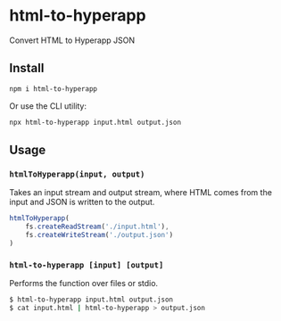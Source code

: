 
# html-to-hyperapp

Convert HTML to Hyperapp JSON

## Install

```sh
npm i html-to-hyperapp
```

Or use the CLI utility:

```sh
npx html-to-hyperapp input.html output.json
```

## Usage

### `htmlToHyperapp(input, output)`

Takes an input stream and output stream, where HTML comes from the input and JSON is written to the output.

```js
htmlToHyperapp(
    fs.createReadStream('./input.html'),
    fs.createWriteStream('./output.json')
)
```

### `html-to-hyperapp [input] [output]`

Performs the function over files or stdio.

```sh
$ html-to-hyperapp input.html output.json
$ cat input.html | html-to-hyperapp > output.json
```
